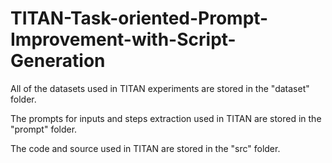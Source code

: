 # TITAN-Task-oriented-Prompt-Improvement-with-Script-Generation

All of the datasets used in TITAN experiments are stored in the "dataset" folder.

The prompts for inputs and steps extraction used in TITAN are stored in the "prompt" folder.

The code and source used in TITAN are stored in the "src" folder.
